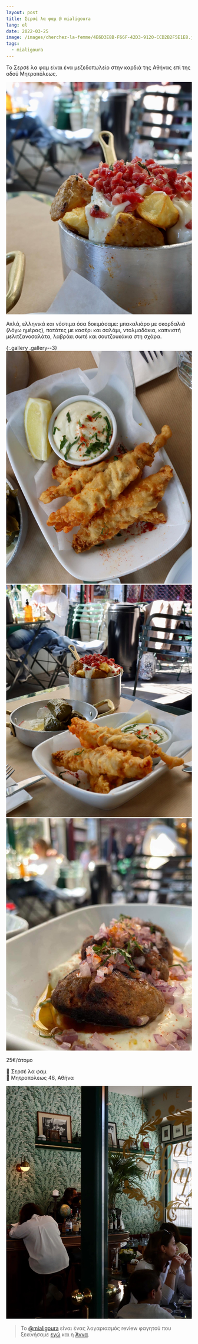 ```yaml
---
layout: post
title: Σερσέ λα φαμ @ mialigoura
lang: el
date: 2022-03-25
image: /images/cherchez-la-femme/4E6D3E8B-F66F-42D3-9120-CCD2B2F5E1E8.jpg
tags:
  - mialigoura
---
```


Το Σερσέ λα φαμ είναι ένα μεζεδοπωλείο στην καρδιά της Αθήνας επί της οδού Μητροπόλεως.

![](/images/cherchez-la-femme/4E6D3E8B-F66F-42D3-9120-CCD2B2F5E1E8.jpg)

Απλά, ελληνικά και νόστιμα όσα δοκιμάσαμε:
μπακαλιάρο με σκορδαλιά (λόγω ημέρας), πατάτες με κασέρι και σαλάμι, ντολμαδάκια, καπνιστή μελιτζανοσαλάτα, λαβράκι σωτέ και σουτζουκάκια στη σχάρα.

{:.gallery .gallery--3}
![](/images/cherchez-la-femme/7E29F5F7-755F-426E-8120-A9EA4600CCEA.jpg)
![](/images/cherchez-la-femme/31A968E1-BB7A-4A54-B5A6-5C63D836D88D.jpg)
![](/images/cherchez-la-femme/DD77DF20-594E-46DE-A294-91061C9B8D3F.jpg)

25€/άτομο

🥘 Σερσέ λα φαμ\
📍 Μητροπόλεως 46, Αθήνα

![](/images/cherchez-la-femme/11E3AC68-1144-4A04-89AF-E489C6E9BBB2.jpg)

> Το [@mialigoura](https://www.instagram.com/mialigoura) είναι ένας λογαριασμός review φαγητού που ξεκινήσαμε [εγώ](https://www.instagram.com/tsangiotis) και η [Άννα](https://www.instagram.com/anna.vek/).
